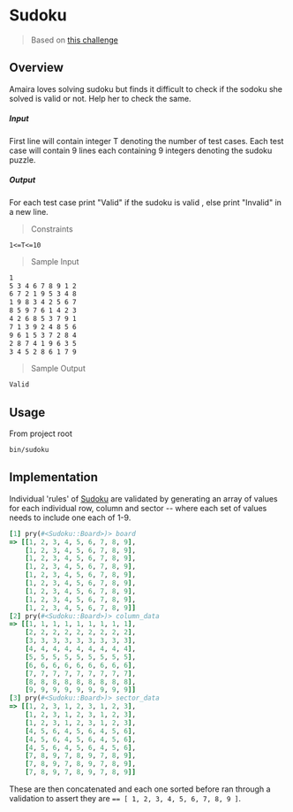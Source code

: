 # Sudoku

> Based on [this challenge](https://www.hackerrank.com/contests/cafinale/challenges/sudoku-1)

## Overview

Amaira loves solving sudoku but finds it difficult to check if the sodoku she solved is valid or not. Help her to check the same.

##### Input
First line will contain integer T denoting the number of test cases. Each test case will contain 9 lines each containing 9 integers denoting the sudoku puzzle.

##### Output
For each test case print "Valid" if the sudoku is valid , else print "Invalid" in a new line.

> Constraints

```plain
1<=T<=10
```

> Sample Input

```sh
1
5 3 4 6 7 8 9 1 2
6 7 2 1 9 5 3 4 8
1 9 8 3 4 2 5 6 7
8 5 9 7 6 1 4 2 3
4 2 6 8 5 3 7 9 1
7 1 3 9 2 4 8 5 6
9 6 1 5 3 7 2 8 4
2 8 7 4 1 9 6 3 5
3 4 5 2 8 6 1 7 9
```

> Sample Output

```sh
Valid
```

## Usage

From project root

```sh
bin/sudoku
```

## Implementation

Individual 'rules' of [Sudoku](https://en.wikipedia.org/wiki/Sudoku) are validated by generating an array of values for each individual row, column and sector -- where each set of values needs to include one each of 1-9.

```rb
[1] pry(#<Sudoku::Board>)> board
=> [[1, 2, 3, 4, 5, 6, 7, 8, 9],
    [1, 2, 3, 4, 5, 6, 7, 8, 9],
    [1, 2, 3, 4, 5, 6, 7, 8, 9],
    [1, 2, 3, 4, 5, 6, 7, 8, 9],
    [1, 2, 3, 4, 5, 6, 7, 8, 9],
    [1, 2, 3, 4, 5, 6, 7, 8, 9],
    [1, 2, 3, 4, 5, 6, 7, 8, 9],
    [1, 2, 3, 4, 5, 6, 7, 8, 9],
    [1, 2, 3, 4, 5, 6, 7, 8, 9]]
[2] pry(#<Sudoku::Board>)> column_data
=> [[1, 1, 1, 1, 1, 1, 1, 1, 1],
    [2, 2, 2, 2, 2, 2, 2, 2, 2],
    [3, 3, 3, 3, 3, 3, 3, 3, 3],
    [4, 4, 4, 4, 4, 4, 4, 4, 4],
    [5, 5, 5, 5, 5, 5, 5, 5, 5],
    [6, 6, 6, 6, 6, 6, 6, 6, 6],
    [7, 7, 7, 7, 7, 7, 7, 7, 7],
    [8, 8, 8, 8, 8, 8, 8, 8, 8],
    [9, 9, 9, 9, 9, 9, 9, 9, 9]]
[3] pry(#<Sudoku::Board>)> sector_data
=> [[1, 2, 3, 1, 2, 3, 1, 2, 3],
    [1, 2, 3, 1, 2, 3, 1, 2, 3],
    [1, 2, 3, 1, 2, 3, 1, 2, 3],
    [4, 5, 6, 4, 5, 6, 4, 5, 6],
    [4, 5, 6, 4, 5, 6, 4, 5, 6],
    [4, 5, 6, 4, 5, 6, 4, 5, 6],
    [7, 8, 9, 7, 8, 9, 7, 8, 9],
    [7, 8, 9, 7, 8, 9, 7, 8, 9],
    [7, 8, 9, 7, 8, 9, 7, 8, 9]]
```

These are then concatenated and each one sorted before ran through a validation to assert they are `== [ 1, 2, 3, 4, 5, 6, 7, 8, 9 ]`.
